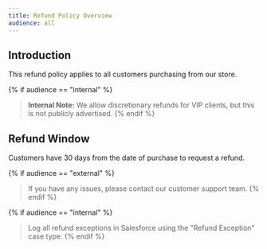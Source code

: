 ```yaml
---
title: Refund Policy Overview
audience: all
---
```


## Introduction

This refund policy applies to all customers purchasing from our store.

{% if audience == "internal" %}
> **Internal Note:** We allow discretionary refunds for VIP clients, but this is not publicly advertised.
{% endif %}

## Refund Window

Customers have 30 days from the date of purchase to request a refund.

{% if audience == "external" %}
> If you have any issues, please contact our customer support team.
{% endif %}

{% if audience == "internal" %}
> Log all refund exceptions in Salesforce using the "Refund Exception" case type.
{% endif %}
